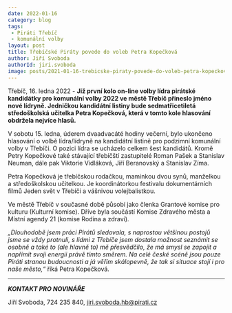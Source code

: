 ```yaml
---
date: 2022-01-16
category: blog
tags:
 - Piráti Třebíč
 - komunální volby
layout: post
title: Třebíčské Piráty povede do voleb Petra Kopečková
author: Jiří Svoboda
authorId: jiri.svoboda
image: posts/2021-01-16-trebicske-piraty-povede-do-voleb-petra-kopeckova.jpg
---
```


Třebíč, 16. ledna 2022 - **Již první kolo on-line volby lídra pirátské kandidátky pro komunální volby 2022 ve městě Třebíč přineslo jméno nové lídryně. Jedničkou kandidátní listiny bude sedmatřicetiletá středoškolská učitelka Petra Kopečková, která v tomto kole hlasování obdržela nejvíce hlasů.**

V sobotu 15. ledna, úderem dvaadvacáté hodiny večerní, bylo ukončeno hlasování o volbě lídra/lídryně na kandidátní listině pro podzimní komunální volby v Třebíči. O pozici lídra se ucházelo celkem šest kandidátů. Kromě Petry Kopečkové také stávající třebíčští zastupitelé Roman Pašek a Stanislav Neuman, dále pak Viktorie Vidláková, Jiří Beranovský a Stanislav Zíma. 

Petra Kopečková je třebíčskou rodačkou, maminkou dvou synů, manželkou a středoškolskou učitelkou. Je koordinátorkou festivalu dokumentárních filmů Jeden svět v Třebíči a vášnivou volejbalistkou. 

Ve městě Třebíč v současné době působí jako členka Grantové komise pro kulturu (Kulturní komise). Dříve byla součástí Komise Zdravého města a Místní agendy 21 (komise Rodina a zdraví). 

*„Dlouhodobě jsem práci Pirátů sledovala, s naprostou většinou postojů jsme se vždy protnuli, s lidmi z Třebíče jsem dostala možnost seznámit se osobně a také to (ale hlavně to) mě přesvědčilo, že má smysl se zapojit a napřímit svoji energii právě tímto směrem. Na celé české scéně jsou pouze Piráti stranou budoucnosti a já věřím skálopevně, že tak si situace stojí i pro naše město,“* říká Petra Kopečková.

---

***KONTAKT PRO NOVINÁŘE*** 

Jiří Svoboda, 724 235 840, <jiri.svoboda.hb@pirati.cz>
